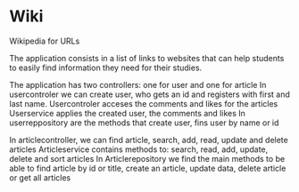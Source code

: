 # Wiki
Wikipedia for URLs

The application consists in a list of links to websites that can help students to easily find information they need for their studies.

The application has two controllers: one for user and one for article In usercontroler we can create user, who gets an id and registers with first and last name. Usercontroler acceses the comments and likes for the articles Userservice applies the created user, the comments and likes In userreppository are the methods that create user, fins user by name or id

In articlecontroller, we can find article, search, add, read, update and delete articles Articleservice contains methods to: search, read, add, update, delete and sort articles In Articlerepository we find the main methods to be able to find article by id or title, create an article, update data, delete article or get all articles

